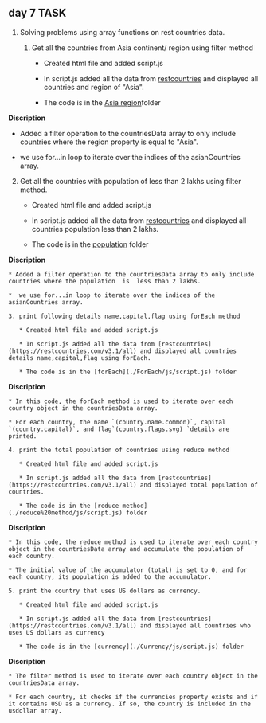 ## day 7 TASK

 1. Solving problems using array functions on rest countries data.
   
    1. Get all the countries from Asia continent/ region using filter method
    
       * Created html file and added script.js
  
       * In script.js added all the data from [restcountries](https://restcountries.com/v3.1/all) and displayed all countries and region of "Asia".
  
       * The code is in the [Asia region](./Asia%20region/js/script.js)folder
  
 **Discription**

   * Added a filter operation to the countriesData array to only include countries where the region property is equal to "Asia". 

   * we use for...in loop to iterate over the indices of the asianCountries array. 

   2. Get all the countries with population of less than 2 lakhs using filter method.
    
       * Created html file and added script.js
    
       * In script.js added all the data from [restcountries](https://restcountries.com/v3.1/all) and displayed all countries population less than 2 lakhs.

       * The code is in the [population](./population/js/script.js) folder

  **Discription**

    * Added a filter operation to the countriesData array to only include countries where the population  is  less than 2 lakhs.
  
    *  we use for...in loop to iterate over the indices of the asianCountries array. 
  
    3. print following details name,capital,flag using forEach method
   
       * Created html file and added script.js
    
       * In script.js added all the data from [restcountries](https://restcountries.com/v3.1/all) and displayed all countries details name,capital,flag using forEach.
    
       * The code is in the [forEach](./ForEach/js/script.js) folder
  
  **Discription**

    * In this code, the forEach method is used to iterate over each country object in the countriesData array. 
   
    * For each country, the name `(country.name.common)`, capital `(country.capital)`, and flag`(country.flags.svg) `details are printed.

    4. print the total population of countries using reduce method

       * Created html file and added script.js
    
       * In script.js added all the data from [restcountries](https://restcountries.com/v3.1/all) and displayed total population of countries.
    
       * The code is in the [reduce method](./reduce%20method/js/script.js) folder
  
  **Discription**

    * In this code, the reduce method is used to iterate over each country object in the countriesData array and accumulate the population of each country. 
  
    * The initial value of the accumulator (total) is set to 0, and for each country, its population is added to the accumulator.

    5. print the country that uses US dollars as currency.
  
       * Created html file and added script.js
    
       * In script.js added all the data from [restcountries](https://restcountries.com/v3.1/all) and displayed all countries who uses US dollars as currency
    
       * The code is in the [currency](./Currency/js/script.js) folder
  **Discription**
   
    * The filter method is used to iterate over each country object in the countriesData array.

    * For each country, it checks if the currencies property exists and if it contains USD as a currency. If so, the country is included in the usdollar array.

